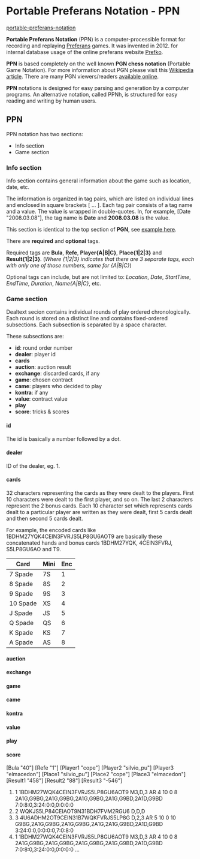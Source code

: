 # Portable Preferans Notation - PPN
[portable-preferans-notation](https://prefko.github.io/portable-preferans-notation/)

**Portable Preferans Notation** (PPN) is a computer-processible format for recording and replaying [Preferans](https://en.wikipedia.org/wiki/Preference) games. It was invented in 2012. for internal database usage of the online preferans website [Prefko](http://prefko.com/).

**PPN** is based completely on the well known **PGN chess notation** (Portable Game Notation). For more information about PGN please visit this [Wikipedia article](https://en.wikipedia.org/wiki/Portable_Game_Notation). There are many PGN viewers/readers [available online](https://goo.gl/uqZvX6).

**PPN** notations is designed for easy parsing and generation by a computer programs. An alternative notation, called PPNh, is structured for easy reading and writing by human users.

## PPN
PPN notation has two sections:
- Info section
- Game section

### Info section
Info section contains general information about the game such as location, date, etc.

The information is organized in tag pairs, which are listed on individual lines and enclosed in square brackets [ ... ]. Each tag pair consists of a tag name and a value. The value is wrapped in double-quotes. In, for example, [Date "2008.03.08"], the tag name is **Date** and **2008.03.08** is the value.

This section is identical to the top section of **PGN**, see [example here](https://en.wikipedia.org/wiki/Portable_Game_Notation#Example).

There are **required** and **optional** tags.

Required tags are **Bula**, **Refe**, **Player{A|B|C}**, **Place{1|2|3}** and **Result{1|2|3}**. (*Where {1|2|3} indicates that there are 3 separate tags, each with only one of those numbers, same for {A|B|C}*)

Optional tags can include, but are not limited to: *Location*, *Date*, *StartTime*, *EndTime*, *Duration*, *Name{A|B|C}*, etc.

### Game section
Dealtext secion contains individual rounds of play ordered chronologically. Each round is stored on a distinct line and contains fixed-ordered subsections. Each subsection is separated by a space character.

These subsections are:
- **id**: round order number
- **dealer**: player id
- **cards**
- **auction**: auction result
- **exchange**: discarded cards, if any
- **game**: chosen contract
- **came**: players who decided to play
- **kontra**: if any
- **value**: contract value
- **play**
- **score**: tricks & scores

#### id
The id is basically a number followed by a dot.

#### dealer
ID of the dealer, eg. 1.

#### cards
32 characters representing the cards as they were dealt to the players. First 10 characters were dealt to the first player, and so on. The last 2 characters represent the 2 bonus cards. Each 10 character set which represents cards dealt to a particular player are written as they were dealt, first 5 cards dealt and then second 5 cards dealt.

For example, the encoded cards like 1BDHM27YQK4CEIN3FVRJS5LP8GU6AOT9 are basically these concatenated hands and bonus cards 1BDHM27YQK, 4CEIN3FVRJ, S5LP8GU6AO and T9.

| Card     | Mini | Enc  |
| -------- | ---- | ---- |
| 7 Spade  | 7S   | 1    |
| 8 Spade  | 8S   | 2    |
| 9 Spade  | 9S   | 3    |
| 10 Spade | XS   | 4    |
| J Spade  | JS   | 5    |
| Q Spade  | QS   | 6    |
| K Spade  | KS   | 7    |
| A Spade  | AS   | 8    |

#### auction

#### exchange

#### game

#### came

#### kontra

#### value

#### play

#### score



[Bula "40"]
[Refe "1"]
[Player1 "cope"]
[Player2 "silvio_pu"]
[Player3 "elmacedon"]
[Place1 "silvio_pu"]
[Place2 "cope"]
[Place3 "elmacedon"]
[Result1 "458"]
[Result2 "88"]
[Result3 "-546"]

1. 1 1BDHM27WQK4CEIN3FVRJS5LP8GU6AOT9 M3,D,3 AR 4 10 0 8 2A1G,G9BG,2A1G,G9BG,2A1G,G9BG,2A1G,G9BD,2A1D,G9BD 7:0:8:0,3:24:0:0,0:0:0:0
2. 2 WQKJS5LP84CEIAOT9N31BDH7FVM2RGU6 D,D,D
3. 3 4U6ADHM2OT9CEIN31B7WQKFVRJS5LP8G D,2,3 AR 5 10 0 10 G9BG,2A1G,G9BG,2A1G,G9BG,2A1G,2A1G,G9BD,2A1D,G9BD 3:24:0:0,0:0:0:0,7:0:8:0
4. 1 1BDHM27WQK4CEIN3FVRJS5LP8GU6AOT9 M3,D,3 AR 4 10 0 8 2A1G,G9BG,2A1G,G9BG,2A1G,G9BG,2A1G,G9BD,2A1D,G9BD 7:0:8:0,3:24:0:0,0:0:0:0
...
